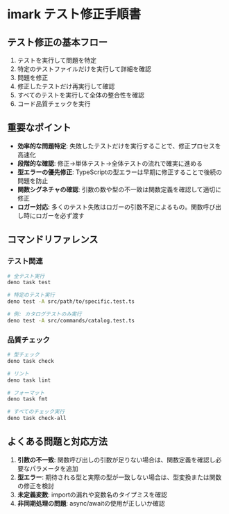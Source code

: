 # imark テスト修正手順書

## テスト修正の基本フロー

1. テストを実行して問題を特定
2. 特定のテストファイルだけを実行して詳細を確認
3. 問題を修正
4. 修正したテストだけ再実行して確認
5. すべてのテストを実行して全体の整合性を確認
6. コード品質チェックを実行

## 重要なポイント

- **効率的な問題特定**: 失敗したテストだけを実行することで、修正プロセスを高速化
- **段階的な確認**: 修正→単体テスト→全体テストの流れで確実に進める
- **型エラーの優先修正**: TypeScriptの型エラーは早期に修正することで後続の問題を防止
- **関数シグネチャの確認**: 引数の数や型の不一致は関数定義を確認して適切に修正
- **ロガー対応**: 多くのテスト失敗はロガーの引数不足によるもの。関数呼び出し時にロガーを必ず渡す

## コマンドリファレンス

### テスト関連

```bash
# 全テスト実行
deno task test

# 特定のテスト実行
deno test -A src/path/to/specific.test.ts

# 例: カタログテストのみ実行
deno test -A src/commands/catalog.test.ts
```

### 品質チェック

```bash
# 型チェック
deno task check

# リント
deno task lint

# フォーマット
deno task fmt

# すべてのチェック実行
deno task check-all
```

## よくある問題と対応方法

1. **引数の不一致**: 関数呼び出しの引数が足りない場合は、関数定義を確認し必要なパラメータを追加
2. **型エラー**: 期待される型と実際の型が一致しない場合は、型変換または関数の修正を検討
3. **未定義変数**: importの漏れや変数名のタイプミスを確認
4. **非同期処理の問題**: async/awaitの使用が正しいか確認